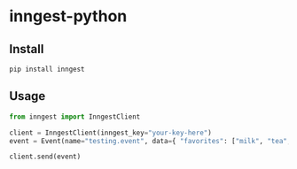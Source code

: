 # inngest-python


## Install

```
pip install inngest
```

## Usage

```python
from inngest import InngestClient

client = InngestClient(inngest_key="your-key-here")
event = Event(name="testing.event", data={ "favorites": ["milk", "tea", "eggs"] })

client.send(event)
```
